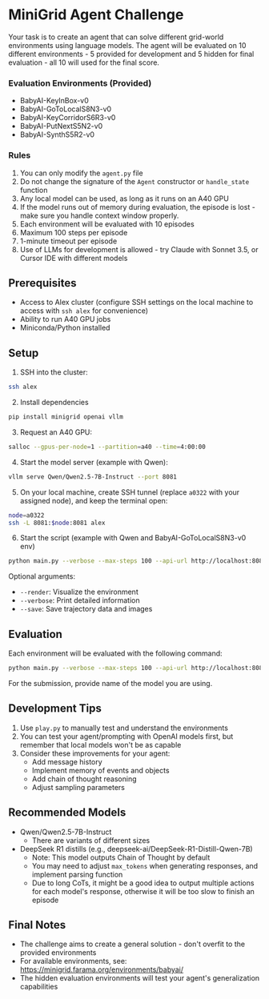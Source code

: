 # MiniGrid Agent Challenge

Your task is to create an agent that can solve different grid-world environments using language models. The agent will be evaluated on 10 different environments - 5 provided for development and 5 hidden for final evaluation - all 10 will used for the final score.

### Evaluation Environments (Provided)

-   BabyAI-KeyInBox-v0
-   BabyAI-GoToLocalS8N3-v0
-   BabyAI-KeyCorridorS6R3-v0
-   BabyAI-PutNextS5N2-v0
-   BabyAI-SynthS5R2-v0

### Rules

1. You can only modify the `agent.py` file
2. Do not change the signature of the `Agent` constructor or `handle_state` function
3. Any local model can be used, as long as it runs on an A40 GPU
4. If the model runs out of memory during evaluation, the episode is lost - make sure you handle context window properly.
5. Each environment will be evaluated with 10 episodes
6. Maximum 100 steps per episode
7. 1-minute timeout per episode
8. Use of LLMs for development is allowed - try Claude with Sonnet 3.5, or Cursor IDE with different models

## Prerequisites

-   Access to Alex cluster (configure SSH settings on the local machine to access with `ssh alex` for convenience)
-   Ability to run A40 GPU jobs
-   Miniconda/Python installed

## Setup

1. SSH into the cluster:

```bash
ssh alex
```

2. Install dependencies

```bash
pip install minigrid openai vllm
```

3. Request an A40 GPU:

```bash
salloc --gpus-per-node=1 --partition=a40 --time=4:00:00
```

4. Start the model server (example with Qwen):

```bash
vllm serve Qwen/Qwen2.5-7B-Instruct --port 8081
```

5. On your local machine, create SSH tunnel (replace `a0322` with your assigned node), and keep the terminal open:

```bash
node=a0322
ssh -L 8081:$node:8081 alex
```

6. Start the script (example with Qwen and BabyAI-GoToLocalS8N3-v0 env)

```bash
python main.py --verbose --max-steps 100 --api-url http://localhost:8081/v1 --model Qwen/Qwen2.5-7B-Instruct --env BabyAI-GoToLocalS8N3-v0 --render
```

Optional arguments:

-   `--render`: Visualize the environment
-   `--verbose`: Print detailed information
-   `--save`: Save trajectory data and images

## Evaluation

Each environment will be evaluated with the following command:

```bash
python main.py --verbose --max-steps 100 --api-url http://localhost:8081/v1 --save --episodes 10 --timeout 60 --run-id team_id --model model_name --env target_env
```

For the submission, provide name of the model you are using.

## Development Tips

1. Use `play.py` to manually test and understand the environments
2. You can test your agent/prompting with OpenAI models first, but remember that local models won't be as capable
3. Consider these improvements for your agent:
    - Add message history
    - Implement memory of events and objects
    - Add chain of thought reasoning
    - Adjust sampling parameters

## Recommended Models

-   Qwen/Qwen2.5-7B-Instruct
    -   There are variants of different sizes
-   DeepSeek R1 distills (e.g., deepseek-ai/DeepSeek-R1-Distill-Qwen-7B)
    -   Note: This model outputs Chain of Thought by default
    -   You may need to adjust `max_tokens` when generating responses, and implement parsing function
    -   Due to long CoTs, it might be a good idea to output multiple actions for each model's response, otherwise it will be too slow to finish an episode

## Final Notes

-   The challenge aims to create a general solution - don't overfit to the provided environments
-   For available environments, see: https://minigrid.farama.org/environments/babyai/
-   The hidden evaluation environments will test your agent's generalization capabilities

